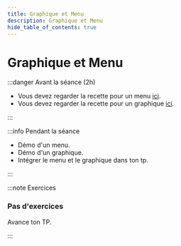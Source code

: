 ```yaml
---
title: Graphique et Menu
description: Graphique et Menu
hide_table_of_contents: true
---
```


# Graphique et Menu

<Row>

<Column>

:::danger Avant la séance (2h)

- Vous devez regarder la recette pour un menu [ici](../03-recettes/menu.mdx).
- Vous devez regarder la recette pour un graphique [ici](../03-recettes/graphique.mdx).

:::

</Column>

<Column>

:::info Pendant la séance

- Démo d'un menu.
- Démo d'un graphique.
- Intégrer le menu et le graphique dans ton tp.

:::

</Column>

</Row>

:::note Exercices

### Pas d'exercices

Avance ton TP.

:::
